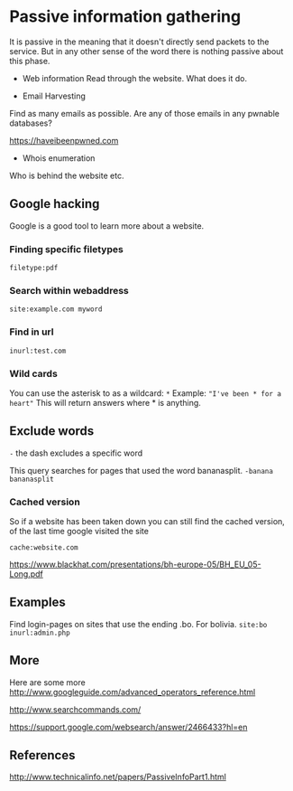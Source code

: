 # Passive information gathering

It is passive in the meaning that it doesn't directly send packets to the service. But in any other sense of the word there is nothing passive about this phase.


 - Web information
Read through the website. What does it do.

 - Email Harvesting

Find as many emails as possible. Are any of those emails in any pwnable databases?

https://haveibeenpwned.com

 - Whois enumeration

Who is behind the website etc.


## Google hacking
Google is a good tool to learn more about a website.

### Finding specific filetypes
`filetype:pdf`

### Search within webaddress
`site:example.com myword`

### Find in url

`inurl:test.com`

### Wild cards

You can use the asterisk to as a wildcard:
`*`
Example:
`"I've been * for a heart"`
This will return answers where * is anything.

## Exclude words
`-` the dash excludes a specific word

This query searches for pages that used the word bananasplit. 
`-banana bananasplit`

### Cached version
So if a website has been taken down you can still find the cached version, of the last time google visited the site

`cache:website.com`

https://www.blackhat.com/presentations/bh-europe-05/BH_EU_05-Long.pdf


## Examples

Find login-pages on sites that use the ending .bo. For bolivia.
`site:bo inurl:admin.php`


## More
Here are some more
http://www.googleguide.com/advanced_operators_reference.html

http://www.searchcommands.com/

https://support.google.com/websearch/answer/2466433?hl=en
## References
http://www.technicalinfo.net/papers/PassiveInfoPart1.html